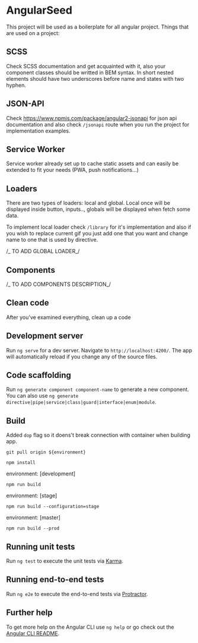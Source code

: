 # AngularSeed

This project will be used as a boilerplate for all angular project. Things that are used on a project:

## SCSS

Check SCSS documentation and get acquainted with it, also your component classes should be writted in BEM syntax. In short nested elements should have two underscores before name and states with two hyphen.

<nav class="navigation">
<a [class.navigation__button--active]="active " class="navigation__button"></a>
</nav>

## JSON-API

Check https://www.npmjs.com/package/angular2-jsonapi for json api documentation and also check `/jsonapi` route when you run the project for implementation examples.

## Service Worker

Service worker already set up to cache static assets and can easily be extended to fit your needs (PWA, push notifications...)

## Loaders

There are two types of loaders: local and global. Local once will be displayed inside button, inputs.., globals will be displayed when fetch some data.

To implement local loader check `/library` for it's implementation and also if you wish to replace current gif you just add one that you want and change name to one that is used by directive.

/_ TO ADD GLOBAL LOADER_/

## Components

/_ TO ADD COMPONENTS DESCRIPTION_/

## Clean code

After you've examined everything, clean up a code

## Development server

Run `ng serve` for a dev server. Navigate to `http://localhost:4200/`. The app will automatically reload if you change any of the source files.

## Code scaffolding

Run `ng generate component component-name` to generate a new component. You can also use `ng generate directive|pipe|service|class|guard|interface|enum|module`.

## Build

Added `dop` flag so it doens't break connection with container when building app.

`git pull origin ${environment}`

`npm install`

environment: [development]

`npm run build`

environment: [stage]

`npm run build --configuration=stage`

environment: [master]

`npm run build --prod`

## Running unit tests

Run `ng test` to execute the unit tests via [Karma](https://karma-runner.github.io).

## Running end-to-end tests

Run `ng e2e` to execute the end-to-end tests via [Protractor](http://www.protractortest.org/).

## Further help

To get more help on the Angular CLI use `ng help` or go check out the [Angular CLI README](https://github.com/angular/angular-cli/blob/master/README.md).
